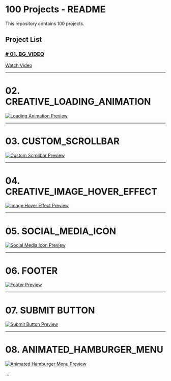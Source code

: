 # 100 Projects - README

This repository contains 100 projects.

## Project List

### [# 01. BG_VIDEO](https://github.com/curious-Abhi/html-css-javascript-project/tree/main/100%20PROJECT/01.BG_VIDEO)

[Watch Video](https://github.com/curious-Abhi/html-css-javascript-project/raw/main/100%20PROJECT/01.BG_VIDEO/bg_video.mp4)

---

# 02. CREATIVE_LOADING_ANIMATION

[![Loading Animation Preview](loading_animation_preview.png)](loading_animation.mp4)

---

# 03. CUSTOM_SCROLLBAR

[![Custom Scrollbar Preview](custom_scrollbar_preview.png)](custom_scrollbar.mp4)

---

# 04. CREATIVE_IMAGE_HOVER_EFFECT

[![Image Hover Effect Preview](image_hover_effect_preview.png)](image_hover_effect.mp4)

---

# 05. SOCIAL_MEDIA_ICON

[![Social Media Icon Preview](social_media_icon_preview.png)](social_media_icon.mp4)

---

# 06. FOOTER

[![Footer Preview](footer_preview.png)](footer.mp4)

---

# 07. SUBMIT BUTTON

[![Submit Button Preview](submit_button_preview.png)](submit_button.mp4)

---

# 08. ANIMATED_HAMBURGER_MENU

[![Animated Hamburger Menu Preview](animated_hamburger_menu_preview.png)](animated_hamburger_menu.mp4)

...
